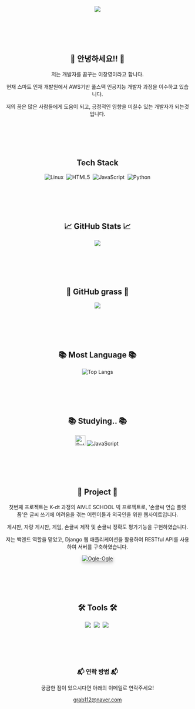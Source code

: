 <div align="center">
  <img src="https://capsule-render.vercel.app/api?type=transparent&text=ChangYoung's+GitHub&fontColor=000000&fontSize=20" />

  <br><br><br><br>

  <h2>👋 안녕하세요!! 👋</h2>
  <p>저는 개발자를 꿈꾸는 이창영이라고 합니다. </p>
  <p>현재 스마트 인재 개발원에서 AWS기반 풀스택 인공지능 개발자 과정을 이수하고 있습니다.</p>
  <p>저의 꿈은 많은 사람들에게 도움이 되고, 긍정적인 영향을 미칠수 있는 개발자가 되는것입니다.</p>

  <br><br><br><br>
  
  <h2> Tech Stack </h2>
  <p>
    <img src="https://img.shields.io/badge/Linux-FCC624?style=for-the-badge&logo=linux&logoColor=black" alt="Linux" />&nbsp;
    <img src="https://img.shields.io/badge/HTML5-E34F26?style=for-the-badge&logo=html5&logoColor=white" alt="HTML5" />&nbsp;
    <img src="https://img.shields.io/badge/JavaScript-F7DF1E?style=for-the-badge&logo=javascript&logoColor=black" alt="JavaScript" />&nbsp;
    <img src="https://img.shields.io/badge/Python-3776AB?style=for-the-badge&logo=python&logoColor=white" alt="Python" />
  </p>
  
  <br><br><br><br>
  <h2>📈 GitHub Stats 📈</h2>
  <img src="https://github-readme-stats.vercel.app/api?username=Chang558&show_icons=true&theme=transparent" />

  <br><br><br><br>

  <h2>🌱 GitHub grass 🌱</h2>
  <img src="https://ghchart.rshah.org/33333/Chang558"/>

  <br><br><br><br>

  <h2>📚 Most Language 📚</h2>
  <img src="https://github-readme-stats.vercel.app/api/top-langs/?username=Chang558&layout=donut" alt="Top Langs" />

  <br><br><br><br>

  <h2>📚 Studying.. 📚</h2>
  <img alt="Python" src="https://img.shields.io/badge/Python-3776AB.svg?&style=flat-square&logo=Python&logoColor=white" height = "28px" />
  <img src="https://img.shields.io/badge/JavaScript-F7DF1E?style=for-the-badge&logo=javascript&logoColor=black" alt="JavaScript" />&nbsp;

  <br><br><br><br>

  <h2>🚀 Project 🚀</h2>
  <p>첫번째 프로젝트는 K-dt 과정의 AIVLE SCHOOL 빅 프로젝트로, '손글씨 연습 플랫폼'은 글씨 쓰기에 어려움을 겪는 어린이들과 외국인을 위한 웹사이트입니다.</p>
  <p>게시판, 자랑 게시판, 게임, 손글씨 제작 및 손글씨 정확도 평가기능을 구현하였습니다.</p>
  <p>저는 백엔드 역할을 맡았고, Django 웹 애플리케이션을 활용하여 RESTful API를 사용하여 서버를 구축하였습니다.</p>
  <a href="https://github.com/kt-bigproject">
    <img src="https://img.shields.io/badge/Ogle%20Ogle-black.svg?style=for-the-badge&logo=GitHub&logoColor=white" alt="Ogle-Ogle" style="box-shadow: 0 4px 8px 0 rgba(0, 0, 0, 0.2);" />
  </a>

  <br><br><br><br>

  <h2>🛠 Tools 🛠</h2>
  <img src="https://img.shields.io/badge/git-F05033.svg?style=for-the-badge&logo=git&logoColor=white" />&nbsp
  <img src="https://img.shields.io/badge/github-181717.svg?style=for-the-badge&logo=github&logoColor=white" />&nbsp
  <img src="https://img.shields.io/badge/Notion-F3F3F3.svg?style=for-the-badge&logo=notion&logoColor=black" />&nbsp

  <br><br><br><br>

  <h3>📬 연락 방법 📬</h3>
  <p>궁금한 점이 있으시다면 아래의 이메일로 연락주세요!</p>
  <a href="grab112@naver.com">grab112@naver.com</a>
</div>

